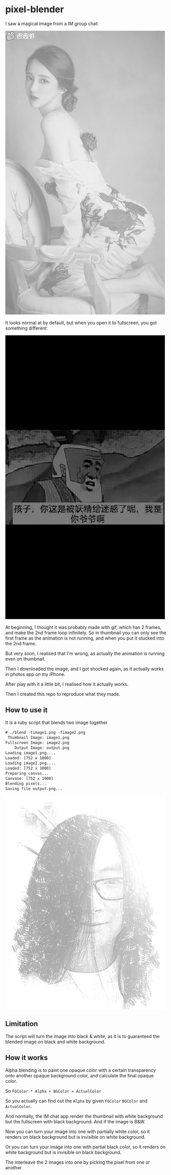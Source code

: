 # pixel-blender

I saw a magical image from a IM group chat:

![OriginalImage][original]

It looks normal at by default, but when you open it to fullscreen, you got something different:

![Original Image in full screen][original-black]

At beginning, I thought it was probably made with gif, which has 2 frames, and make the 2nd frame loop infinitely.
So in thumbnail you can only see the first frame as the animation is not running, and when you put it stucked into the 2nd frame.

But very soon, I realised that I'm wrong, as actually the animation is running even on thumbnail.

Then I downloaded the image, and I got shocked again, as it actually works in photos app on my iPhone.

After play with it a little bit, I realised how it actually works.

Then I created this repo to reproduce what they made.

## How to use it

It is a ruby script that blends two image together

```
# ./blend -timage1.png -fimage2.png
 Thumbnail Image: image1.png
Fullscreen Image: image2.png
    Output Image: output.png
Loading image1.png....
Loaded: [752 x 1000]
Loading image2.png....
Loaded: [752 x 1000]
Preparing canvas...
Canvase: [752 x 1000]
Blending pixels...
Saving file output.png...
```

![Output file][output]

## Limitation

The script will turn the image into black & white, as it is to guaranteed the blended image on black and white background.

## How it works

Alpha blending is to paint one opaque color with a certain transparency onto another opaque background color, and calculate the final opaque color.

So `FGColor * Alpha + BGColor = ActualColor`

So you actually can find out the `Alpha` by given `FGColor` `BGColor` and `ActualColor`.

And normally, the IM chat app render the thumbnail with white background but the fullscreen with black background. And if the image is B&W.

Now you can turn your image into one with partially white color, so it renders on black background but is invisible on white background. 

Or you can turn your image into one with partial black color, so it renders on white background but is invisible on black background.

The interleave the 2 images into one by picking the pixel from one or another

[original]: https://github.com/timnew/pixel-blender/raw/master/original.PNG
[original-black]: https://github.com/timnew/pixel-blender/raw/master/original-blackbg.png
[output]: https://github.com/timnew/pixel-blender/raw/master/output.png
